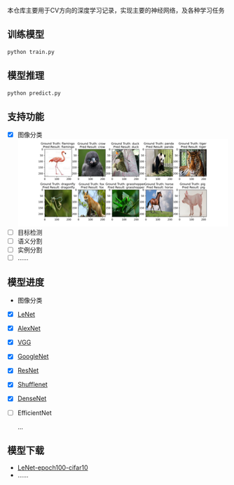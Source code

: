 本仓库主要用于CV方向的深度学习记录，实现主要的神经网络，及各种学习任务

## 训练模型
```python
python train.py
```

## 模型推理
```python
python predict.py
```

## 支持功能
- [x] 图像分类
![inference](classification/assets/infer_animal100.png)
- [ ] 目标检测
- [ ] 语义分割
- [ ] 实例分割
- [ ] ......

## 模型进度
- 图像分类
- [x] [LeNet](classification/backbone/alexnet.py)
- [x] [AlexNet](classification/backbone/alexnet.py)
- [x] [VGG](classification/backbone/vgg.py)  
- [x] [GoogleNet](classification/backbone/googlenet.py)
- [x] [ResNet](classification/backbone/resnet.py)
- [x] [Shufflenet](classification/backbone/shufflenet.py)
- [x] [DenseNet](classification/backbone/densenet.py)
- [ ] EfficientNet

  ...
 
## 模型下载
- [LeNet-epoch100-cifar10](https://deepl-ckpt-classification.gd2.qingstor.com/lenet/lenet_cifar10_epoch_100.pth)
- ......